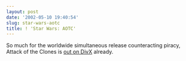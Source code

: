 ```yaml
---
layout: post
date: '2002-05-10 19:40:54'
slug: star-wars-aotc
title: ! 'Star Wars: AOTC'
---
```


So much for the worldwide simultaneous release counteracting piracy, Attack of the Clones is [out on DivX](http://slashdot.org/articles/02/05/10/1247211.shtml?tid=101) already.